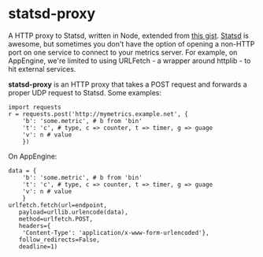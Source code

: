 statsd-proxy
============

A HTTP proxy to Statsd, written in Node, extended from [this gist](). [Statsd](http://github.com/etsy/statsd) is awesome, but sometimes you don't have the option of opening a non-HTTP port on one service to connect to your metrics server. For example, on AppEngine, we're limited to using URLFetch - a wrapper around httplib - to hit external services.

**statsd-proxy** is an HTTP proxy that takes a POST request and forwards a proper UDP request to Statsd. Some examples:

    import requests
    r = requests.post('http://mymetrics.example.net', { 
    	'b': 'some.metric', # b from 'bin'
    	't': 'c', # type, c => counter, t => timer, g => guage
    	'v': n # value
    	})

On AppEngine:
	
	data = { 
    	'b': 'some.metric', # b from 'bin'
    	't': 'c', # type, c => counter, t => timer, g => guage
    	'v': n # value
    	}
	urlfetch.fetch(url=endpoint,
       payload=urllib.urlencode(data),
       method=urlfetch.POST,
       headers={
        'Content-Type': 'application/x-www-form-urlencoded'},
       follow_redirects=False,
       deadline=1)